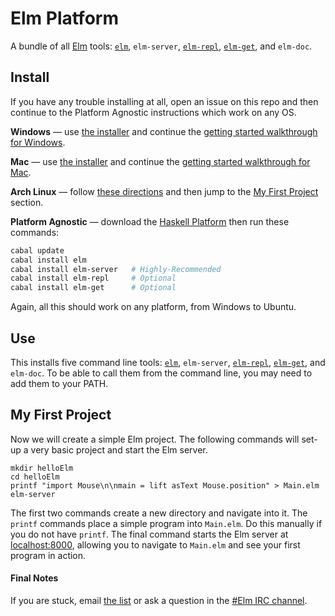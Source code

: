 # Elm Platform

A bundle of all [Elm](http://elm-lang.org) tools:
[`elm`](https://github.com/elm-lang/Elm),
`elm-server`,
[`elm-repl`](https://github.com/elm-lang/elm-repl),
[`elm-get`](https://github.com/elm-lang/elm-get),
and `elm-doc`.

## Install

If you have any trouble installing at all, open an issue on this repo and then
continue to the Platform Agnostic instructions which work on any OS.

**Windows** &mdash; use [the installer][windows] and continue the [getting
started walkthrough for Windows](http://elm-lang.org/onboarding/Windows.elm).

 [windows]: http://0726e2be3f48a1ed0f90-ec3c2a753a12d2be9f23ba16873acc23.r35.cf2.rackcdn.com/Elm-Platform-0.12.exe

**Mac** &mdash; use [the installer][mac] and continue the [getting
started walkthrough for Mac](http://elm-lang.org/onboarding/Mac.elm).

 [mac]: http://0726e2be3f48a1ed0f90-ec3c2a753a12d2be9f23ba16873acc23.r35.cf2.rackcdn.com/Elm-Platform-0.12.pkg

**Arch Linux** &mdash; follow [these directions](https://github.com/elm-lang/Elm/wiki/Installing-Elm#arch-linux) and then
jump to the [My First Project](#my-first-project) section.

**Platform Agnostic** &mdash;
download the [Haskell Platform](http://hackage.haskell.org/platform/)
then run these commands:

```bash
cabal update
cabal install elm
cabal install elm-server   # Highly-Recommended
cabal install elm-repl     # Optional
cabal install elm-get      # Optional
```

Again, all this should work on any platform, from Windows to Ubuntu.

## Use

This installs five command line tools:
[`elm`](https://github.com/elm-lang/Elm),
`elm-server`,
[`elm-repl`](https://github.com/elm-lang/elm-repl),
[`elm-get`](https://github.com/elm-lang/elm-get),
and `elm-doc`. To be able to call them from the command line,
you may need to add them to your PATH.

## My First Project

Now we will create a simple Elm project.
The following commands will set-up a very basic project and start the Elm server.

    mkdir helloElm
    cd helloElm
    printf "import Mouse\n\nmain = lift asText Mouse.position" > Main.elm
    elm-server

The first two commands create a new directory and navigate into it. The `printf`
commands place a simple program into `Main.elm`. Do this manually if you do not
have `printf`. The final command starts the Elm server at
[localhost:8000](http://localhost:8000/), allowing you to navigate to
`Main.elm` and see your first program in action.

#### Final Notes

If you are stuck, email
[the list](https://groups.google.com/forum/?fromgroups#!forum/elm-discuss)
or ask a question in the
[#Elm IRC channel](http://webchat.freenode.net/?channels=elm). 
